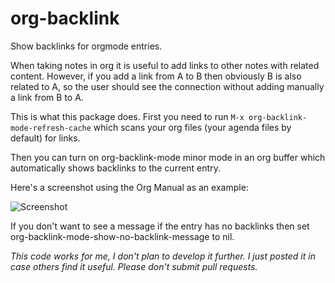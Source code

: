 # org-backlink
Show backlinks for orgmode entries.

When taking notes in org it is useful to add links to other notes with related content. However, if you add a link from A to B then obviously B is also related to A, so the user should see the connection without adding manually a link from B to A.

This is what this package does. First you need to run `M-x org-backlink-mode-refresh-cache` which scans your org files (your agenda files by default) for links.

Then you can turn on org-backlink-mode minor mode in an org buffer which automatically shows backlinks to the current entry.

Here's a screenshot using the Org Manual as an example: 

![Screenshot](https://raw.githubusercontent.com/codecoll/org-backlink/master/screenshot.png)

If you don't want to see a message if the entry has no backlinks then set org-backlink-mode-show-no-backlink-message to nil.

*This code works for me, I don't plan to develop it further. I just posted it in case others find it useful. Please don't submit pull requests.*
